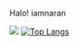 Halo! iamnaran 

![](https://github-readme-stats.vercel.app/api?username=iamnaran&show_icons=true&theme=swift)
[![Top Langs](https://github-readme-stats.vercel.app/api/top-langs/?username=iamnaran&layout=compact)](https://github.com/anuraghazra/github-readme-stats)
